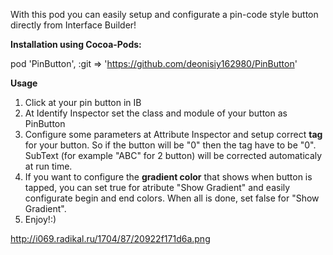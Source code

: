 With this pod you can easily setup and configurate a pin-code style button directly from Interface Builder!

<b>Installation using Cocoa-Pods: </b>

pod 'PinButton', :git => 'https://github.com/deonisiy162980/PinButton'

<b>Usage</b>

1) Click at your pin button in IB
2) At Identify Inspector set the class and module of your button as PinButton
3) Configure some parameters at Attribute Inspector and setup correct <b>tag</b> for your button. So if the button will be "0" then the tag have to be "0". SubText (for example "ABC" for 2 button) will be corrected automaticaly at run time.
4) If you want to configure the <b>gradient color</b> that shows when button is tapped, you can set true for atribute "Show Gradient" and easily configurate begin and end colors. When all is done, set false for "Show Gradient".
5) Enjoy!:)


http://i069.radikal.ru/1704/87/20922f171d6a.png
